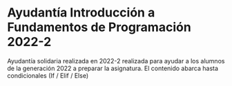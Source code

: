 # Ayudantía Introducción a Fundamentos de Programación 2022-2
Ayudantía solidaria realizada en 2022-2 realizada para ayudar a los alumnos de la generación 2022 a preparar la asignatura. El contenido abarca hasta condicionales (If / Elif / Else)